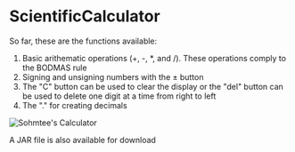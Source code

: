 # ScientificCalculator
So far, these are the functions available: 
1. Basic arithematic operations (+, -, *, and /). These operations comply to the BODMAS rule
2. Signing and unsigning numbers with the ± button
3. The "C" button can be used to clear the display or the "del" button can be used to delete one digit at a time from right to left
4. The "." for creating decimals

![Sohmtee's Calculator](https://user-images.githubusercontent.com/99729081/197839665-eb3dd704-37a3-4065-8ea4-f95b622f787e.png)

A JAR file is also available for download
